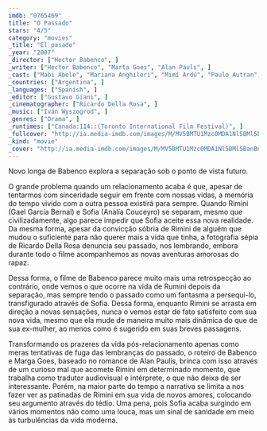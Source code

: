 ```yaml
---
imdb: "0765469"
title: "O Passado"
stars: "4/5"
category: "movies"
_title: "El pasado"
_year: "2007"
_director: ["Hector Babenco", ]
_writer: ["Hector Babenco", "Marta Goes", "Alan Pauls", ]
_cast: ["Mabi Abele", "Mariana Anghileri", "Mimí Ardú", "Paulo Autran", "Hector Babenco", "Ana Celentano", "Analía Couceyro", "Gael García Bernal", "Alejandro Genes", ]
_countries: ["Argentina", ]
_languages: ["Spanish", ]
_editor: ["Gustavo Giani", ]
_cinematographer: ["Ricardo Della Rosa", ]
_music: ["Iván Wyszogrod", ]
_genres: ["Drama", ]
_runtimes: ["Canada:114::(Toronto International Film Festival)", ]
_fullcover: "http://ia.media-imdb.com/images/M/MV5BMTU1Mzc0MDA1Nl5BMl5BanBnXkFtZTYwOTc4OTc3.jpg"
_kind: "movie"
_cover: "http://ia.media-imdb.com/images/M/MV5BMTU1Mzc0MDA1Nl5BMl5BanBnXkFtZTYwOTc4OTc3._V1._SX100_SY66_.jpg"
---
```



Novo longa de Babenco explora a separação sob o ponto de vista futuro.

O grande problema quando um relacionamento acaba é que, apesar de tentarmos com sinceridade seguir em frente com nossas vidas, a memória do tempo vivido com a outra pessoa existirá para sempre. Quando Rimini (Gael García Bernal) e Sofia (Analía Couceyro) se separam, mesmo que civilizadamente, algo parece impedir que Sofia aceite essa nova realidade. Da mesma forma, apesar da convicção sóbria de Rimini de alguém que mudou o suficiente para não querer mais a vida que tinha, a fotografia sépia de Ricardo Della Rosa denuncia seu passado, nos lembrando, embora durante todo o filme acompanhemos as novas aventuras amorosas do rapaz.

Dessa forma, o filme de Babenco parece muito mais uma retrospecção ao contrário, onde vemos o que ocorre na vida de Rumini depois da separação, mas sempre tendo o passado como um fantasma a persequi-lo, transfigurado através de Sofia. Dessa forma, enquanto Rimini se arrasta em direção a novas sensações, nunca o vemos estar de fato satisfeito com sua nova vida, mesmo que ela mude de maneira muito mais dinâmica do que de sua ex-mulher, ao menos como é sugerido em suas breves passagens.

Transformando os prazeres da vida pós-relacionamento apenas como meras tentativas de fuga das lembranças do passado, o roteiro de Babenco e Marga Goes, baseado no romance de Alan Paulis, brinca com isso através de um curioso mal que acomete Rimini em determinado momento, que trabalha como tradutor audiovisual e intérprete, o que não deixa de ser interessante. Porém, na maior parte do tempo a narrativa se limita a nos fazer ver as patinadas de Rimini em sua vida de novos amores, colocando seu argumento através do tédio. Uma pena, pois Sofia acaba surgindo em vários momentos não como uma louca, mas um sinal de sanidade em meio às turbulências da vida moderna.

